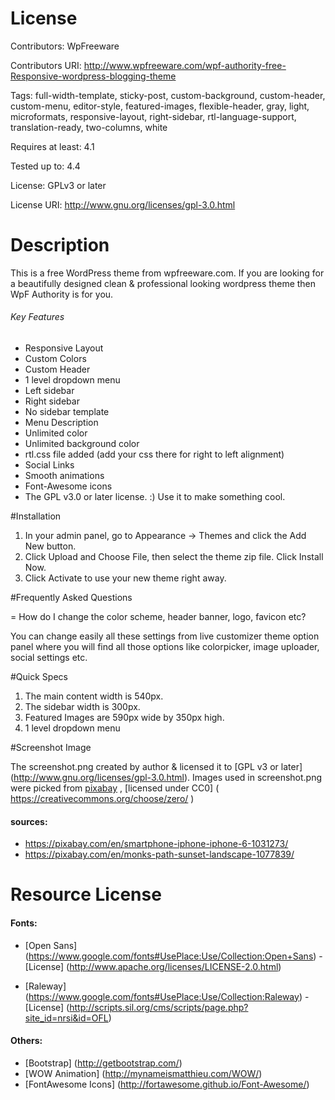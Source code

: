 # License

Contributors: WpFreeware

Contributors URI: http://www.wpfreeware.com/wpf-authority-free-Responsive-wordpress-blogging-theme

Tags: full-width-template, sticky-post, custom-background, custom-header, custom-menu, editor-style, featured-images, flexible-header, gray, light, microformats, responsive-layout, right-sidebar, rtl-language-support, translation-ready, two-columns, white

Requires at least: 4.1

Tested up to: 4.4

License: GPLv3 or later

License URI: http://www.gnu.org/licenses/gpl-3.0.html


# Description

This is a free WordPress theme from wpfreeware.com. If you are looking for a beautifully designed clean & professional looking wordpress theme then WpF Authority is for you.

###### Key Features
* Responsive Layout
* Custom Colors
* Custom Header
* 1 level dropdown menu
* Left sidebar
* Right sidebar
* No sidebar template
* Menu Description
* Unlimited color
* Unlimited background color
* rtl.css file added (add your css there for right to left alignment)
* Social Links
* Smooth animations
* Font-Awesome icons
* The GPL v3.0 or later license. :) Use it to make something cool.

#Installation

1. In your admin panel, go to Appearance -> Themes and click the Add New button.
2. Click Upload and Choose File, then select the theme zip file. Click Install Now.
3. Click Activate to use your new theme right away.

#Frequently Asked Questions

= How do I change the color scheme, header banner, logo, favicon etc?

You can change easily all these settings from live customizer theme option panel where you will find all those options like colorpicker, image uploader, social settings etc.


#Quick Specs

1. The main content width is 540px.
2. The sidebar width is 300px.
3. Featured Images are 590px wide by 350px high.
4. 1 level dropdown menu


#Screenshot Image

The screenshot.png created by author & licensed it to [GPL v3 or later] (http://www.gnu.org/licenses/gpl-3.0.html).
Images used in screenshot.png were picked from [pixabay](https://www.pixabay.com) , [licensed under CC0] ( https://creativecommons.org/choose/zero/ )

#### sources: 
* https://pixabay.com/en/smartphone-iphone-iphone-6-1031273/
* https://pixabay.com/en/monks-path-sunset-landscape-1077839/

# Resource License

#### Fonts:

* [Open Sans] (https://www.google.com/fonts#UsePlace:Use/Collection:Open+Sans) - [License] (http://www.apache.org/licenses/LICENSE-2.0.html)


* [Raleway] (https://www.google.com/fonts#UsePlace:Use/Collection:Raleway) - [License] (http://scripts.sil.org/cms/scripts/page.php?site_id=nrsi&id=OFL)

#### Others:
* [Bootstrap] (http://getbootstrap.com/)
* [WOW Animation] (http://mynameismatthieu.com/WOW/)
* [FontAwesome Icons] (http://fortawesome.github.io/Font-Awesome/)
